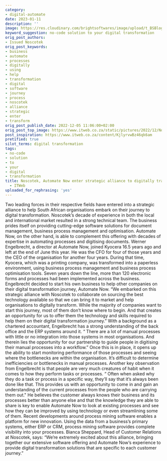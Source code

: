 ```yaml
---
category:
- digital-automate
date: 2023-01-11
description: ''
image: https://res.cloudinary.com/brightsoftwares/image/upload/t_BSBlogImage/v1/brightsoftwares.com.blog/pb_lF8VWaPU
keyword_suggestion: no-code solution to your digital transformation
orig_post_authors:
- Issued Noscotek
orig_post_keywords:
- business
- automate
- processes
- digitally
- using
- help
- transformation
- digital
- software
- journey
- process
- noscotek
- alliance
- strategic
- enter
- transform
orig_post_publish_date: 2022-12-05 11:06:00+02:00
orig_post_top_image: https://www.itweb.co.za/static/pictures/2022/12/Noscotek-05Dec2022.jpg
post_inspiration: https://www.itweb.co.za/content/KjlyrvwBz46qk6am
pretified: true
silot_terms: digital transformation
tags:
- no-code
- solution
- to
- your
- digital
- transformation
title: Noscotek, Automate Now enter strategic alliance to digitally transform SA business
  - ITWeb
uploaded_for_rephrasing: 'yes'
---
```


Two leading forces in their respective fields have entered into a strategic alliance to help South African organisations embark on their journey to digital transformation. Noscotek’s decade of experience in both the local and international market resulted in a strong technical team. The business prides itself on providing cutting-edge software solutions for document management, business process management and optimisation. Automate Now, on the other hand, is able to complement this offering with decades of expertise in automating processes and digitising documents. Werner Engelbrecht, a director at Automate Now, joined Kyocera 16.5 years ago and left at the end of June this year. He was the CFO for four of those years and the CEO of the organisation for another four years. During that time, Kyocera, which was a printing company, was transformed into a paperless environment, using business process management and business process optimisation tools. Seven years down the line, more than 120 electronic forms and processes had been implemented across the business. Engelbrecht decided to start his own business to help other companies on their digital transformation journey, Automate Now. “We embarked on this strategic alliance with Noscotek to collaborate on sourcing the best technology available so that we can bring it to market and help organisations to digitally transform. While the majority of companies want to start this journey, most of them don’t know where to begin. And that creates an opportunity for us to offer them the technology and skills required to help them on their digital transformation journey.” With a background as a chartered accountant, Engelbrecht has a strong understanding of the back office and the ERP systems around it. “ There are a lot of manual processes with little or no integration into those systems in most organisations. And therein lies the opportunity for our partnership to guide people in digitising their manual processes into a workflow.” Once this is in place, it opens up the ability to start monitoring performance of those processes and seeing where the bottlenecks are within the organisation. It’s difficult to determine inefficiencies or bottlenecks in manual processes. Another key observation from Engelbrecht is that people are very much creatures of habit when it comes to how they perform tasks or processes. “ Often when asked why they do a task or process in a specific way, they’ll say that it’s always been done like that. This provides us with an opportunity to come in and gain an understanding of the current processes from the people who are carrying them out." He believes the customer always knows their business and its processes better than anyone else and that the knowledge they are able to share is key to enable Automate Now to look at existing processes and see how they can be improved by using technology or even streamlining some of them. Recent developments around process mining software enables a platform for new innovation. Using the data from a business’s primary systems, either ERP or CRM, process mining software provides complete visibility into your processes. Bianca Sheppard, Head of Customer Relations at Noscotek, says: “We’re extremely excited about this alliance, bringing together our extensive software offering and Automate Now’s experience to provide digital transformation solutions that are specific to each customer journey.”